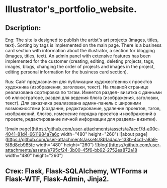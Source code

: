# Illustrator's_portfolio_website.

## Dscription:
Eng:
The site is designed to publish the artist's art projects (images, titles, text). Sorting by tags is implemented on the main page. There is a business card section with information about the illustrator, a section for blogging (images, titles, text). An admin panel with extensive features has been implemented for the customer (creating, editing, deleting projects, tags, images, blogs, changing the order of projects and images in the project, editing personal information for the business card section).

Rus:
Сайт предназначен для публикации художественных проектов художника (изображения, заголовки, текст). На главной странице реализована сортировка по тэгам. Имеется раздел- визитка с данными об иллюстраторе, раздел для ведения блога (изображения, заголовки, текст). Для заказчика реализована админ-панель с широкими возможностями (создание, редактирование, удаление проектов, тэгов, изображений, блогов, изменение порядка проектов и изображений в проекте, редактирование личной информации для раздела- визитки).

![main page](https://github.com/user-attachments/assets/a7aecf7d-a00c-4041-81d4-6611984a7a6c width="480" height="260")  ![about page](https://github.com/user-attachments/assets/8b1adaca-133b-4cc1-a8a9-5f8d8cb985fc width="480" height="260")  ![blog](https://github.com/user-attachments/assets/e795cf24-3b00-45f6-bb92-2752ea872a18 width="480" height="260")

## Стек: Flask, Flask-SQLAlchemy, WTForms и Flask-WTF, Flask-Admin, Jinja2.
